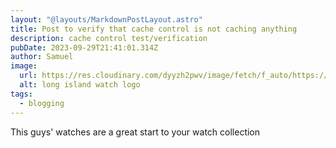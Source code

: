 ```yaml
---
layout: "@layouts/MarkdownPostLayout.astro"
title: Post to verify that cache control is not caching anything
description: cache control test/verification
pubDate: 2023-09-29T21:41:01.314Z
author: Samuel
image:
  url: https://res.cloudinary.com/dyyzh2pwv/image/fetch/f_auto/https://cdn11.bigcommerce.com/s-uzonwrhn18/stencil/9c7ad8f0-3fa9-013c-42ed-7a8038162da6/e/add19420-29b6-013c-431b-56641419ff7c/img/Company-logo.png
  alt: long island watch logo
tags:
  - blogging
---
```

This guys' watches are a great start to your watch collection